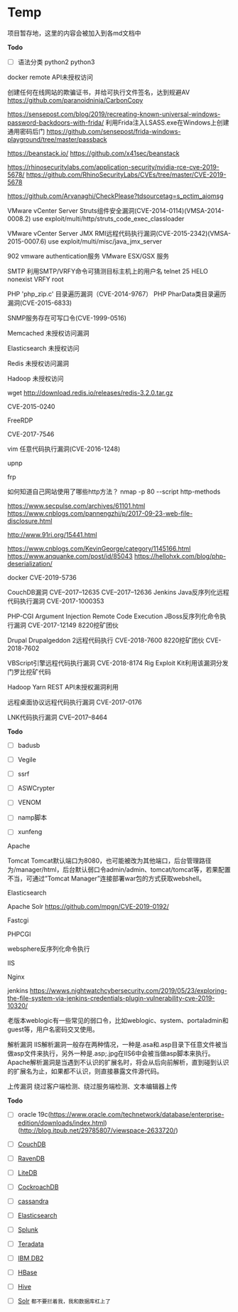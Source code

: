 # Temp
项目暂存地，这里的内容会被加入到各md文档中



**Todo**
- [ ] 语法分类 python2  python3



docker remote API未授权访问

创建任何在线网站的欺骗证书，并给可执行文件签名，达到规避AV
https://github.com/paranoidninja/CarbonCopy


https://sensepost.com/blog/2019/recreating-known-universal-windows-password-backdoors-with-frida/
利用Frida注入LSASS.exe在Windows上创建通用密码后门
https://github.com/sensepost/frida-windows-playground/tree/master/passback



https://beanstack.io/
https://github.com/x41sec/beanstack

https://rhinosecuritylabs.com/application-security/nvidia-rce-cve-2019-5678/
https://github.com/RhinoSecurityLabs/CVEs/tree/master/CVE-2019-5678




https://github.com/Arvanaghi/CheckPlease?tdsourcetag=s_pctim_aiomsg


VMware vCenter Server Struts组件安全漏洞(CVE-2014-0114)(VMSA-2014-0008.2)
use exploit/multi/http/struts_code_exec_classloader


VMware vCenter Server JMX RMI远程代码执行漏洞(CVE-2015-2342)(VMSA-2015-0007.6)
use exploit/multi/misc/java_jmx_server


902 vmware authentication服务
 VMware ESX/GSX 服务


SMTP
利用SMTP/VRFY命令可猜测目标主机上的用户名
telnet <target> 25
HELO nonexist
VRFY root


PHP 'php_zip.c' 目录遍历漏洞（CVE-2014-9767）
 PHP PharData类目录遍历漏洞(CVE-2015-6833)

SNMP服务存在可写口令(CVE-1999-0516)

Memcached 未授权访问漏洞

Elasticsearch 未授权访问

Redis 未授权访问漏洞

Hadoop 未授权访问

wget http://download.redis.io/releases/redis-3.2.0.tar.gz

CVE-2015-0240

FreeRDP

CVE-2017-7546

 vim 任意代码执行漏洞(CVE-2016-1248)

upnp





frp

如何知道自己网站使用了哪些http方法？
nmap -p 80 --script http-methods


https://www.secpulse.com/archives/61101.html
https://www.cnblogs.com/pannengzhi/p/2017-09-23-web-file-disclosure.html


http://www.91ri.org/15441.html

https://www.cnblogs.com/KevinGeorge/category/1145166.html
https://www.anquanke.com/post/id/85043
https://hellohxk.com/blog/php-deserialization/


docker
    CVE-2019-5736

CouchDB漏洞 	 CVE–2017–12635 CVE–2017–12636 
Jenkins Java反序列化远程代码执行漏洞 	CVE-2017-1000353

PHP-CGI Argument Injection Remote Code Execution 
JBoss反序列化命令执行漏洞 	CVE-2017-12149 	8220挖矿团伙

Drupal Drupalgeddon 2远程代码执行 	CVE-2018-7600 	8220挖矿团伙
 CVE-2018-7602 

VBScript引擎远程代码执行漏洞 	CVE-2018-8174
Rig Exploit Kit利用该漏洞分发门罗比挖矿代码

Hadoop Yarn REST API未授权漏洞利用

远程桌面协议远程代码执行漏洞 	 CVE-2017-0176

LNK代码执行漏洞 	 CVE–2017–8464





**Todo**
- [ ] badusb
- [ ] Vegile
- [ ] ssrf
- [ ] ASWCrypter
- [ ] VENOM
- [ ] namp脚本
- [ ] xunfeng




Apache





Tomcat
Tomcat默认端口为8080，也可能被改为其他端口，后台管理路径为/manager/html，后台默认弱口令admin/admin、tomcat/tomcat等，若果配置不当，可通过”Tomcat Manager”连接部署war包的方式获取webshell。


Elasticsearch

Apache Solr
https://github.com/mpgn/CVE-2019-0192/


Fastcgi




PHPCGI

websphere反序列化命令执行


IIS




Nginx


jenkins
https://wwws.nightwatchcybersecurity.com/2019/05/23/exploring-the-file-system-via-jenkins-credentials-plugin-vulnerability-cve-2019-10320/






老版本weblogic有一些常见的弱口令，比如weblogic、system、portaladmin和guest等，用户名密码交叉使用。



解析漏洞
IIS解析漏洞一般存在两种情况，一种是.asa和.asp目录下任意文件被当做asp文件来执行，另外一种是.asp;.jpg在IIS6中会被当做asp脚本来执行。
Apache解析漏洞是当遇到不认识的扩展名时，将会从后向前解析，直到碰到认识的扩展名为止，如果都不认识，则直接暴露文件源代码。

上传漏洞
绕过客户端检测、绕过服务端检测、文本编辑器上传


**Todo**
- [ ] oracle 19c(https://www.oracle.com/technetwork/database/enterprise-edition/downloads/index.html)
(http://blog.itpub.net/29785807/viewspace-2633720/)
- [ ] [CouchDB](https://couchdb.apache.org/)
- [ ] [RavenDB](https://ravendb.net)
- [ ] [LiteDB](http://www.litedb.org/)
- [ ] [CockroachDB](https://www.cockroachlabs.com/)
- [ ] [cassandra](https://cassandra.apache.org/)
- [ ] [Elasticsearch](https://www.elastic.co/products/elasticsearch)
- [ ] [Splunk](https://www.splunk.com/)
- [ ] [Teradata](https://www.teradata.com/)
- [ ] [IBM DB2](https://www.ibm.com/analytics/us/en/db2/)
- [ ] [HBase](https://hbase.apache.org/)
- [ ] [Hive](https://hive.apache.org/)
- [ ] [Solr](https://lucene.apache.org/solr/)
`都不要拦着我，我和数据库杠上了`


